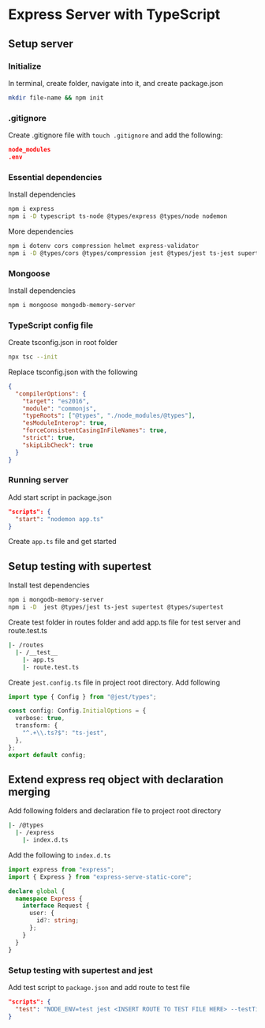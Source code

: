 # Express Server with TypeScript

## Setup server

### Initialize

In terminal, create folder, navigate into it, and create package.json

```bash
mkdir file-name && npm init
```

### .gitignore

Create .gitignore file with `touch .gitignore` and add the following:

```json
node_modules
.env
```

### Essential dependencies

Install dependencies

```bash
npm i express
npm i -D typescript ts-node @types/express @types/node nodemon
```

More dependencies

```bash
npm i dotenv cors compression helmet express-validator
npm i -D @types/cors @types/compression jest @types/jest ts-jest supertest @types/supertest
```

### Mongoose

Install dependencies

```bash
npm i mongoose mongodb-memory-server
```

### TypeScript config file

Create tsconfig.json in root folder

```bash
npx tsc --init
```

Replace tsconfig.json with the following

```json
{
  "compilerOptions": {
    "target": "es2016",
    "module": "commonjs",
    "typeRoots": ["@types", "./node_modules/@types"],
    "esModuleInterop": true,
    "forceConsistentCasingInFileNames": true,
    "strict": true,
    "skipLibCheck": true
  }
}
```

### Running server

Add start script in package.json

```json
"scripts": {
  "start": "nodemon app.ts"
}
```

Create `app.ts` file and get started

## Setup testing with supertest

Install test dependencies

```bash
npm i mongodb-memory-server
npm i -D  jest @types/jest ts-jest supertest @types/supertest
```

Create test folder in routes folder and add app.ts file for test server and route.test.ts

```bash
|- /routes
  |- /__test__
    |- app.ts
    |- route.test.ts
```

Create `jest.config.ts` file in project root directory. Add following

```ts
import type { Config } from "@jest/types";

const config: Config.InitialOptions = {
  verbose: true,
  transform: {
    "^.+\\.ts?$": "ts-jest",
  },
};
export default config;
```

## Extend express req object with declaration merging

Add following folders and declaration file to project root directory

```bash
|- /@types
  |- /express
    |- index.d.ts
```

Add the following to `index.d.ts`

```ts
import express from "express";
import { Express } from "express-serve-static-core";

declare global {
  namespace Express {
    interface Request {
      user: {
        id?: string;
      };
    }
  }
}
```

### Setup testing with supertest and jest

Add test script to `package.json` and add route to test file

```json
"scripts": {
  "test": "NODE_ENV=test jest <INSERT ROUTE TO TEST FILE HERE> --testTimeout=10000 --detectOpenHandles --forceExit"
}
```
